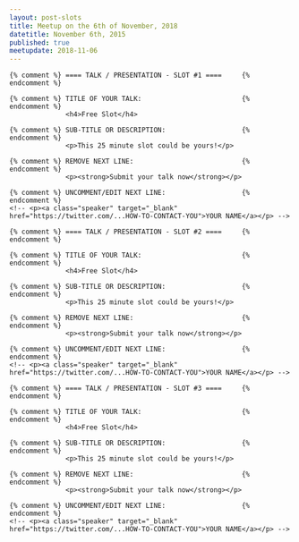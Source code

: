 ```yaml
---
layout: post-slots
title: Meetup on the 6th of November, 2018
datetitle: November 6th, 2015
published: true
meetupdate: 2018-11-06
---
```


<div class="slot span4"><div class="icon-awesome"><i class="icon-comment-alt"></i></div>

    {% comment %} ==== TALK / PRESENTATION - SLOT #1 ====     {% endcomment %}

    {% comment %} TITLE OF YOUR TALK:                         {% endcomment %}
                  <h4>Free Slot</h4>

    {% comment %} SUB-TITLE OR DESCRIPTION:                   {% endcomment %}
                  <p>This 25 minute slot could be yours!</p>

    {% comment %} REMOVE NEXT LINE:                           {% endcomment %}
                  <p><strong>Submit your talk now</strong></p>

    {% comment %} UNCOMMENT/EDIT NEXT LINE:                   {% endcomment %}
    <!-- <p><a class="speaker" target="_blank" href="https://twitter.com/...HOW-TO-CONTACT-YOU">YOUR NAME</a></p> -->

</div>

<div class="slot span4"><div class="icon-awesome"><i class="icon-comment-alt"></i></div>

    {% comment %} ==== TALK / PRESENTATION - SLOT #2 ====     {% endcomment %}

    {% comment %} TITLE OF YOUR TALK:                         {% endcomment %}
                  <h4>Free Slot</h4>

    {% comment %} SUB-TITLE OR DESCRIPTION:                   {% endcomment %}
                  <p>This 25 minute slot could be yours!</p>

    {% comment %} REMOVE NEXT LINE:                           {% endcomment %}
                  <p><strong>Submit your talk now</strong></p>

    {% comment %} UNCOMMENT/EDIT NEXT LINE:                   {% endcomment %}
    <!-- <p><a class="speaker" target="_blank" href="https://twitter.com/...HOW-TO-CONTACT-YOU">YOUR NAME</a></p> -->

</div>

<div class="slot span4"><div class="icon-awesome"><i class="icon-comment-alt"></i></div>

    {% comment %} ==== TALK / PRESENTATION - SLOT #3 ====     {% endcomment %}

    {% comment %} TITLE OF YOUR TALK:                         {% endcomment %}
                  <h4>Free Slot</h4>

    {% comment %} SUB-TITLE OR DESCRIPTION:                   {% endcomment %}
                  <p>This 25 minute slot could be yours!</p>

    {% comment %} REMOVE NEXT LINE:                           {% endcomment %}
                  <p><strong>Submit your talk now</strong></p>

    {% comment %} UNCOMMENT/EDIT NEXT LINE:                   {% endcomment %}
    <!-- <p><a class="speaker" target="_blank" href="https://twitter.com/...HOW-TO-CONTACT-YOU">YOUR NAME</a></p> -->

</div>

